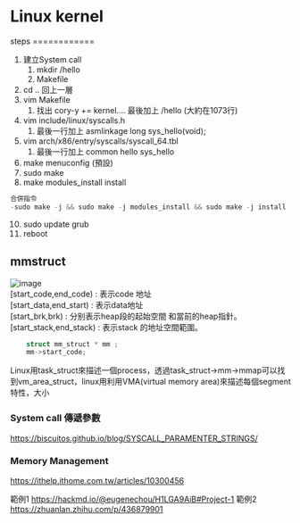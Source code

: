 # Linux kernel
steps ============ <br>
1. 建立System call 
	1. mkdir /hello
	2. Makefile
2. cd .. 回上一層
3. vim Makefile
	1. 找出 cory-y += kernel.... 最後加上 /hello (大約在1073行)
4. vim include/linux/syscalls.h
	1. 最後一行加上 asmlinkage long sys_hello(void);
5. vim arch/x86/entry/syscalls/syscall_64.tbl
	1. 最後一行加上 common hello sys_hello
6. make menuconfig (預設)
7. sudo make
8. make modules_install install
```C
合併指令
-sudo make -j && sudo make -j modules_install && sudo make -j install
```
10. sudo update grub
11. reboot

## mmstruct <br>
![image](https://user-images.githubusercontent.com/49525437/201509271-72ed68cf-449f-46d5-88c8-2bb31e4bcbba.png)<br>
[start_code,end_code) : 表示code 地址 <br>
[start_data,end_start) : 表示data地址 <br>
[start_brk,brk) : 分别表示heap段的起始空間 和當前的heap指針。 <br>
[start_stack,end_stack) : 表示stack 的地址空間範圍。 <br>


```C
	struct mm_struct * mm ;
	mm->start_code;
```

Linux用task_struct來描述一個process，透過task_struct->mm->mmap可以找到vm_area_struct，linux用利用VMA(virtual memory area)來描述每個segment特性，大小

### System call 傳遞參數
https://biscuitos.github.io/blog/SYSCALL_PARAMENTER_STRINGS/

### Memory Management
https://ithelp.ithome.com.tw/articles/10300456

範例1 https://hackmd.io/@eugenechou/H1LGA9AiB#Project-1
範例2 https://zhuanlan.zhihu.com/p/436879901
